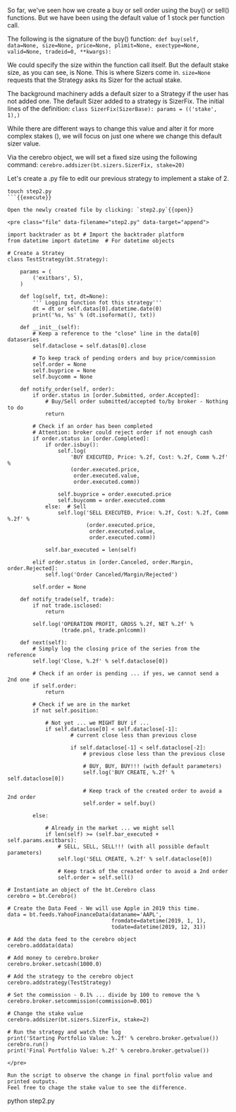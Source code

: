So far, we've seen how we create a buy or sell order using the buy() or sell() functions. But we have been using the default value of 1 stock per function call. 

The following is the signature of the buy() function:
`def buy(self, data=None,
        size=None, price=None, plimit=None,
        exectype=None, valid=None, tradeid=0, **kwargs):`

We could specify the size within the function call itself. But the default stake size, as you can see, is None. This is where Sizers come in. `size=None` requests that the Strategy asks its Sizer for the actual stake.

The background machinery adds a default sizer to a Strategy if the user has not added one. The default Sizer added to a strategy is SizerFix. The initial lines of the definition:
`class SizerFix(SizerBase):
    params = (('stake', 1),)`

While there are different ways to change this value and alter it for more complex stakes ([](https://www.backtrader.com/docu/sizers/sizers/)), we will focus on just one where we change this default sizer value.

Via the cerebro object, we will set a fixed size using the following command:
`cerebro.addsizer(bt.sizers.SizerFix, stake=20)`

Let's create a .py file to edit our previous strategy to implement a stake of 2.
```
touch step2.py
```{{execute}}

Open the newly created file by clicking: `step2.py`{{open}}

<pre class="file" data-filename="step2.py" data-target="append">

import backtrader as bt # Import the backtrader platform
from datetime import datetime  # For datetime objects

# Create a Stratey
class TestStrategy(bt.Strategy):

    params = (
        ('exitbars', 5),
    )

    def log(self, txt, dt=None):
        ''' Logging function fot this strategy'''
        dt = dt or self.datas[0].datetime.date(0)
        print('%s, %s' % (dt.isoformat(), txt))

    def __init__(self):
        # Keep a reference to the "close" line in the data[0] dataseries
        self.dataclose = self.datas[0].close

        # To keep track of pending orders and buy price/commission
        self.order = None
        self.buyprice = None
        self.buycomm = None

    def notify_order(self, order):
        if order.status in [order.Submitted, order.Accepted]:
            # Buy/Sell order submitted/accepted to/by broker - Nothing to do
            return

        # Check if an order has been completed
        # Attention: broker could reject order if not enough cash
        if order.status in [order.Completed]:
            if order.isbuy():
                self.log(
                    'BUY EXECUTED, Price: %.2f, Cost: %.2f, Comm %.2f' %
                    (order.executed.price,
                     order.executed.value,
                     order.executed.comm))

                self.buyprice = order.executed.price
                self.buycomm = order.executed.comm
            else:  # Sell
                self.log('SELL EXECUTED, Price: %.2f, Cost: %.2f, Comm %.2f' %
                         (order.executed.price,
                          order.executed.value,
                          order.executed.comm))

            self.bar_executed = len(self)

        elif order.status in [order.Canceled, order.Margin, order.Rejected]:
            self.log('Order Canceled/Margin/Rejected')

        self.order = None

    def notify_trade(self, trade):
        if not trade.isclosed:
            return

        self.log('OPERATION PROFIT, GROSS %.2f, NET %.2f' %
                 (trade.pnl, trade.pnlcomm))

    def next(self):
        # Simply log the closing price of the series from the reference
        self.log('Close, %.2f' % self.dataclose[0])

        # Check if an order is pending ... if yes, we cannot send a 2nd one
        if self.order:
            return

        # Check if we are in the market
        if not self.position:

            # Not yet ... we MIGHT BUY if ...
            if self.dataclose[0] < self.dataclose[-1]:
                    # current close less than previous close

                    if self.dataclose[-1] < self.dataclose[-2]:
                        # previous close less than the previous close

                        # BUY, BUY, BUY!!! (with default parameters)
                        self.log('BUY CREATE, %.2f' % self.dataclose[0])

                        # Keep track of the created order to avoid a 2nd order
                        self.order = self.buy()

        else:

            # Already in the market ... we might sell
            if len(self) >= (self.bar_executed + self.params.exitbars):
                # SELL, SELL, SELL!!! (with all possible default parameters)
                self.log('SELL CREATE, %.2f' % self.dataclose[0])

                # Keep track of the created order to avoid a 2nd order
                self.order = self.sell()

# Instantiate an object of the bt.Cerebro class
cerebro = bt.Cerebro()

# Create the Data Feed - We will use Apple in 2019 this time.
data = bt.feeds.YahooFinanceData(dataname='AAPL', 
                                 fromdate=datetime(2019, 1, 1),
                                 todate=datetime(2019, 12, 31))

# Add the data feed to the cerebro object
cerebro.adddata(data)

# Add money to cerebro.broker
cerebro.broker.setcash(1000.0)

# Add the strategy to the cerebro object
cerebro.addstrategy(TestStrategy)

# Set the commission - 0.1% ... divide by 100 to remove the %
cerebro.broker.setcommission(commission=0.001)

# Change the stake value
cerebro.addsizer(bt.sizers.SizerFix, stake=2)

# Run the strategy and watch the log
print('Starting Portfolio Value: %.2f' % cerebro.broker.getvalue())
cerebro.run()
print('Final Portfolio Value: %.2f' % cerebro.broker.getvalue())

</pre>

Run the script to observe the change in final portfolio value and printed outputs.
Feel free to chage the stake value to see the difference.

```
python step2.py

```{{execute}}